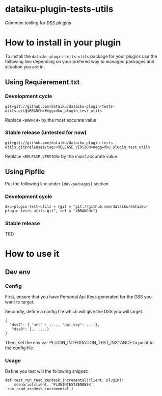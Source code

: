 # dataiku-plugin-tests-utils
Common tooling for DSS plugins

# How to install in your plugin
To install the `dataiku-plugin-tests-utils` package for your plugins use the
following line depending on your prefered way to managed packages and situation
you are in.
## Using Requierement.txt
### Development cycle

`git+git://github.com/dataiku/dataiku-plugin-tests-utils.git@<BRANCH>#egg=dku_plugin_test_utils`

Replace `<BRANCH>` by the most accurate value

### Stable release (untested for now)

`git+git://github.com/dataiku/dataiku-plugin-tests-utils.git@releases/tag/<RELEASE_VERSION>#egg=dku_plugin_test_utils`

Replace `<RELEASE_VERSION>` by the moist accurate value

## Using Pipfile
Put the following line under `[dev-packages]` section
### Development cycle
`dku-plugin-test-utils = {git = "git://github.com/dataiku/dataiku-plugin-tests-utils.git", ref = "<BRANCH>"}`
### Stable release
TBD

# How to use it

## Dev env

### Config

First, ensure that you have Personal Api Keys generated for the DSS you want to target.

Secondly, define a config file which will give the DSS you will target.
```
{
  "dss7": { "url" : ...., "api_key": ....},
   "dss8": {.......}
}
```

Then, set the env var PLUGIN_INTEGRATION_TEST_INSTANCE to point to the config file.

### Usage

Define you test will the following snippet:
```
def test_run_read_zendesk_incremental(client, plugin):
    scenario(client, 'PLUGINTESTZENDESK', 'run_read_zendesk_incremental')
```

